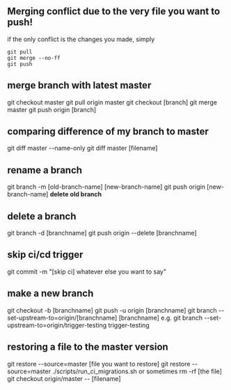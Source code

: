 ## Merging conflict due to the very file you want to push!
if the only conflict is the changes you made, simply
```
git pull
git merge --no-ff
git push
```

## merge branch with latest master
git checkout master
git pull origin master
git checkout [branch]
git merge master
git push origin [branch]
## comparing difference of my branch to master
git diff master --name-only
git diff master [filename]

## rename a branch
git branch -m [old-branch-name] [new-branch-name]
git push origin [new-branch-name]
**delete old branch**

## delete a branch

git branch -d [branchname]
git push origin --delete [branchname]

## skip ci/cd trigger
git commit -m "[skip ci] whatever else you want to say"

## make a new branch

git checkout -b [branchname]
git push -u origin [branchname]
git branch --set-upstream-to=origin/[branchname] [branchname]
  e.g.
  git branch --set-upstream-to=origin/trigger-testing trigger-testing


## restoring a file to the master version
git restore --source=master [file you want to restore]
git restore --source=master ./scripts/run_ci_migrations.sh
or sometimes
rm -rf [the file]
git checkout origin/master -- [filename]
